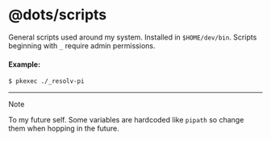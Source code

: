 # @dots/scripts

General scripts used around my system. Installed in `$HOME/dev/bin`. Scripts beginning with `_` require admin permissions.

#### Example:

```sh
$ pkexec ./_resolv-pi
```

<hr />

> [!NOTE]  
> To my future self. Some variables are hardcoded like `pipath` so change them when hopping in the future.
